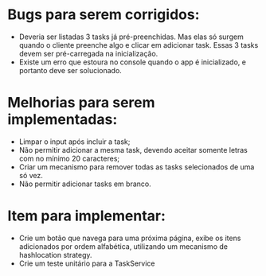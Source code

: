 # Bugs para serem corrigidos:
- Deveria ser listadas 3 tasks já pré-preenchidas. Mas elas só surgem quando o cliente preenche algo e clicar em adicionar task. Essas 3 tasks devem ser pré-carregada na inicialização.
- Existe um erro que estoura no console quando o app é inicializado, e portanto deve ser solucionado.

# Melhorias para serem implementadas:
- Limpar o input após incluir a task;
- Não permitir adicionar a mesma task, devendo aceitar somente letras com no mínimo 20 caracteres;
- Criar um mecanismo para remover todas as tasks selecionados de uma só vez.
- Não permitir adicionar tasks em branco.

# Item para implementar:
- Crie um botão que navega para uma próxima página, exibe os itens adicionados por ordem alfabética, utilizando um mecanismo de hashlocation strategy.
- Crie um teste unitário para a TaskService

